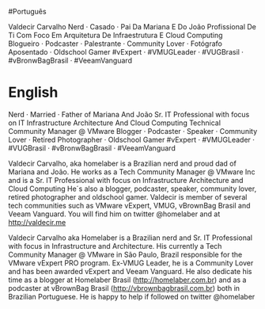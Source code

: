 #Português

Valdecir Carvalho
Nerd ·  Casado ·  Pai Da Mariana E  Do João 
Profissional De Ti Com Foco Em Arquitetura De Infraestrutura E Cloud Computing  
Blogueiro ·  Podcaster ·  Palestrante ·  Community Lover ·  Fotógrafo Aposentado ·  Oldschool Gamer 
#vExpert · #VMUGLeader · #VUGBrasil · #vBronwBagBrasil · #VeeamVanguard



# English

Nerd · Married · Father of Mariana And João
Sr. IT Professional with focus on IT Infrastructure Architecture And Cloud Computing
Technical Community Manager @ VMware
Blogger · Podcaster · Speaker · Community Lover · Retired Photographer · Oldschool Gamer
#vExpert · #VMUGLeader · #VUGBrasil · #vBronwBagBrasil · #VeeamVanguard


Valdecir Carvalho, aka homelaber is  a Brazilian nerd and proud dad of Mariana and João. 
He works as a Tech Community Manager @ VMware Inc and is a Sr. IT Professional with focus on Infrastructure Architecture and Cloud Computing
He´s also a blogger, podcaster, speaker, community lover, retired photographer and oldschool gamer. 
Valdecir is member of several tech communities such as VMware vExpert, VMUG, vBrownBag Brasil and Veeam Vanguard.
You will find him on twitter @homelaber and at http://valdecir.me


Valdecir Carvalho aka Homelaber is a Brazilian nerd and Sr. IT Professional with focus in Infrastructure and Architecture. His currently a Tech Community Manager @ VMware in São Paulo, Brazil responsible for the VMware vExpert PRO program. Ex-VMUG Leader, he is a Community Lover and has been awarded vExpert  and Veeam Vanguard. He also dedicate his time as a blogger at Homelaber Brasil (http://homelaber.com.br) and as a podcaster at vBrownBag Brasil (http://vbrownbagbrasil.com.br) both in Brazilian Portuguese. He is happy to help if followed on twitter @homelaber

